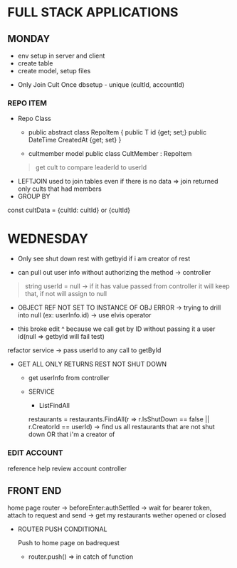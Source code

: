 # FULL STACK APPLICATIONS

## MONDAY

  - env setup in server and client
  - create table
  - create model, setup files

<!-- NOTE LinearGradient reference on Home page of InstaCult might fix inheritance on DnD Homepage -->


 - Only Join Cult Once
dbsetup - unique (cultId, accountId)

### REPO ITEM

- Repo Class
  - public abstract class RepoItem<T>
  {
    public T id {get; set;}
    public DateTime CreatedAt {get; set}
  }

  - cultmember model
  public class CultMember : RepoItem<int>

  > get cult to compare leaderId to userId


<!-- NOTE REFERENCE CULTIST FOR SHOWING ALL MEMBERS OF A CULT -->


<!-- NOTE cultMembersRepo getCult SQL REFERENCE FOR MEMBER COUNT AND LEFTJOIN-->

- LEFTJOIN used to join tables even if there is no data => join returned only cults that had members
- GROUP BY 

const cultData = {cultId: cultId} or {cultId}

# WEDNESDAY

<!-- SECTION -->
  - Only see shut down rest with getbyid if i am creator of rest

<!-- NOTE REFERENCE HELP_REVIEWS -> GETBYID -->

 - can pull out user info without authorizing the method -> controller

> string userId = null -> if it has value passed from controller it will keep that, if not will assign to null

<!-- REVIEW -->
 - OBJECT REF NOT SET TO INSTANCE OF OBJ ERROR -> trying to drill into null (ex: userInfo.id) -> use elvis operator

- this broke edit ^ because we call get by ID without passing it a user id(null => getbyId will fail test)

refactor service -> pass userId to any call to getById

- GET ALL ONLY RETURNS REST NOT SHUT DOWN
  - get userInfo from controller

  - SERVICE
    - List<T>FindAll

    restaurants = restaurants.FindAll(r => r.IsShutDown == false || r.CreatorId == userId) -> find us all restaurants that are not shut down OR that i'm a creator of

### EDIT ACCOUNT 
  reference help review account controller

## FRONT END

  home page router -> beforeEnter:authSettled -> wait for bearer token, attach to request and send -> get my restaurants wether opened or closed

  - ROUTER PUSH CONDITIONAL

    Push to home page on badrequest
      - router.push()  => in catch of function

  

